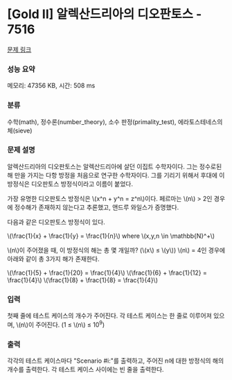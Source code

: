 # [Gold II] 알렉산드리아의 디오판토스 - 7516 

[문제 링크](https://www.acmicpc.net/problem/7516) 

### 성능 요약

메모리: 47356 KB, 시간: 508 ms

### 분류

수학(math), 정수론(number_theory), 소수 판정(primality_test), 에라토스테네스의 체(sieve)

### 문제 설명

<p>알렉산드리아의 디오판토스는 알렉산드리아에 살던 이집트 수학자이다. 그는 정수로된 해 만을 가지는 다항 방정을 처음으로 연구한 수학자이다. 그를 기리기 위해서 후대에 이 방정식은 디오판토스 방정식이라고 이름이 붙었다. </p>

<p>가장 유명한 디오판토스 방정식은 \(x^n + y^n = z^n\)이다. 페르마는 \(n\) > 2인 경우에 정수해가 존재하지 않는다고 추론했고, 앤드루 와일스가 증명했다. </p>

<p>다음과 같은 디오판토스 방정식이 있다.</p>

<p>\(\frac{1}{x} + \frac{1}{y} = \frac{1}{n}\) where \(x,y,n \in \mathbb{N}^+\)</p>

<p>\(n\)이 주어졌을 때, 이 방정식의 해는 총 몇 개일까? (\(x\) ≤ \(y\)) \(n\) = 4인 경우에 아래와 같이 총 3가지 해가 존재한다.</p>

<p>\(\frac{1}{5} + \frac{1}{20} = \frac{1}{4}\) \(\frac{1}{6} + \frac{1}{12} = \frac{1}{4}\) \(\frac{1}{8} + \frac{1}{8} = \frac{1}{4}\)</p>

### 입력 

 <p>첫째 줄에 테스트 케이스의 개수가 주어진다. 각 테스트 케이스는 한 줄로 이루어져 있으며, \(n\)이 주어진다. (1 ≤ \(n\) ≤ 10<sup>9</sup>)</p>

### 출력 

 <p>각각의 테스트 케이스마다 "Scenario #i:"를 출력하고, 주어진 n에 대한 방정식의 해의 개수를 출력한다. 각 테스트 케이스 사이에는 빈 줄을 출력한다.</p>


